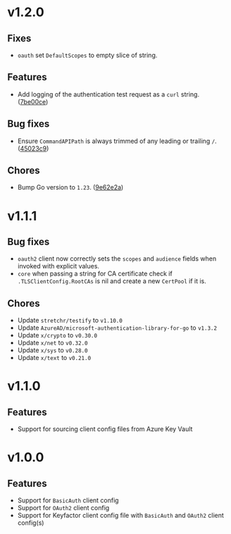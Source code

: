 # v1.2.0

## Fixes
- `oauth` set `DefaultScopes` to empty slice of string.

## Features
- Add logging of the authentication test request as a `curl` string. ([7be00ce](https://github.com/Keyfactor/keyfactor-auth-client-go/commit/7be00ce82b6dd7880449e6585590ec702992a388))

## Bug fixes
- Ensure `CommandAPIPath` is always trimmed of any leading or trailing `/`. ([45023c9](https://github.com/Keyfactor/keyfactor-auth-client-go/commit/45023c94e9be0ae9b307f38af972bbc0b40998d4))

## Chores
- Bump Go version to `1.23`. ([9e62e2a](https://github.com/Keyfactor/keyfactor-auth-client-go/commit/9e62e2ab3a5c8ea0883df5a5902eaa91f2776f23))

# v1.1.1

## Bug fixes
- `oauth2` client now correctly sets the `scopes` and `audience` fields when invoked with explicit values.
- `core` when passing a string for CA certificate check if `.TLSClientConfig.RootCAs` is nil and create a new `CertPool` if it is.

## Chores
- Update `stretchr/testify` to `v1.10.0`  
- Update `AzureAD/microsoft-authentication-library-for-go` to `v1.3.2`  
- Update `x/crypto` to `v0.30.0`  
- Update `x/net` to `v0.32.0`  
- Update `x/sys` to `v0.28.0`  
- Update `x/text` to `v0.21.0`

# v1.1.0

## Features
- Support for sourcing client config files from Azure Key Vault

# v1.0.0

## Features
- Support for `BasicAuth` client config
- Support for `OAuth2` client config
- Support for Keyfactor client config file with `BasicAuth` and `OAuth2` client config(s)